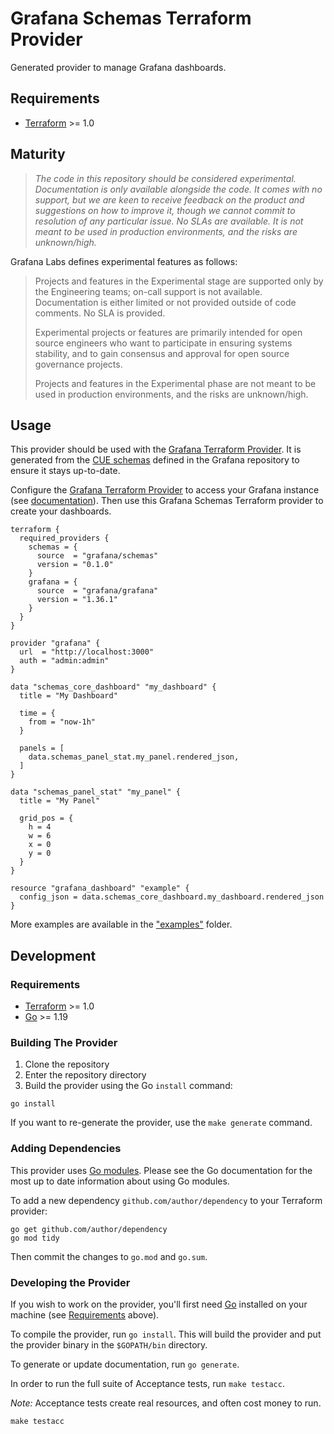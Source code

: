 # Grafana Schemas Terraform Provider

Generated provider to manage Grafana dashboards. 

## Requirements

- [Terraform](https://www.terraform.io/downloads.html) >= 1.0

## Maturity

> _The code in this repository should be considered experimental. Documentation is only
available alongside the code. It comes with no support, but we are keen to receive
feedback on the product and suggestions on how to improve it, though we cannot commit
to resolution of any particular issue. No SLAs are available. It is not meant to be used
in production environments, and the risks are unknown/high._

Grafana Labs defines experimental features as follows:

> Projects and features in the Experimental stage are supported only by the Engineering
teams; on-call support is not available. Documentation is either limited or not provided
outside of code comments. No SLA is provided.
>
> Experimental projects or features are primarily intended for open source engineers who
want to participate in ensuring systems stability, and to gain consensus and approval
for open source governance projects.
>
> Projects and features in the Experimental phase are not meant to be used in production
environments, and the risks are unknown/high.

## Usage

This provider should be used with the [Grafana Terraform Provider](https://registry.terraform.io/providers/grafana/grafana/latest). It is generated from the [CUE schemas](https://github.com/grafana/grafana/blob/main/kinds/dashboard/dashboard_kind.cue) defined in the Grafana repository to ensure it stays up-to-date.

Configure the [Grafana Terraform Provider](https://registry.terraform.io/providers/grafana/grafana/latest) to access your Grafana instance (see [documentation](https://grafana.com/docs/grafana-cloud/infrastructure-as-code/terraform/)). Then use this Grafana Schemas Terraform provider to create your dashboards.

```
terraform {
  required_providers {
    schemas = {
      source  = "grafana/schemas"
      version = "0.1.0"
    }
    grafana = {
      source  = "grafana/grafana"
      version = "1.36.1"
    }
  }
}

provider "grafana" {
  url  = "http://localhost:3000"
  auth = "admin:admin"
}

data "schemas_core_dashboard" "my_dashboard" {
  title = "My Dashboard"

  time = {
    from = "now-1h"
  }

  panels = [
    data.schemas_panel_stat.my_panel.rendered_json,
  ]
}

data "schemas_panel_stat" "my_panel" {
  title = "My Panel"

  grid_pos = {
    h = 4
    w = 6
    x = 0
    y = 0
  }
}

resource "grafana_dashboard" "example" {
  config_json = data.schemas_core_dashboard.my_dashboard.rendered_json
}
```

More examples are available in the ["examples"](https://github.com/grafana/terraform-provider-schemas/tree/main/examples/data-sources/schemas_core_dashboard) folder.

## Development

### Requirements

- [Terraform](https://www.terraform.io/downloads.html) >= 1.0
- [Go](https://golang.org/doc/install) >= 1.19

### Building The Provider

1. Clone the repository
1. Enter the repository directory
1. Build the provider using the Go `install` command:

```shell
go install
```

If you want to re-generate the provider, use the `make generate` command.

### Adding Dependencies

This provider uses [Go modules](https://github.com/golang/go/wiki/Modules).
Please see the Go documentation for the most up to date information about using Go modules.

To add a new dependency `github.com/author/dependency` to your Terraform provider:

```shell
go get github.com/author/dependency
go mod tidy
```

Then commit the changes to `go.mod` and `go.sum`.

### Developing the Provider

If you wish to work on the provider, you'll first need [Go](http://www.golang.org) installed on your machine (see [Requirements](#requirements) above).

To compile the provider, run `go install`. This will build the provider and put the provider binary in the `$GOPATH/bin` directory.

To generate or update documentation, run `go generate`.

In order to run the full suite of Acceptance tests, run `make testacc`.

*Note:* Acceptance tests create real resources, and often cost money to run.

```shell
make testacc
```
